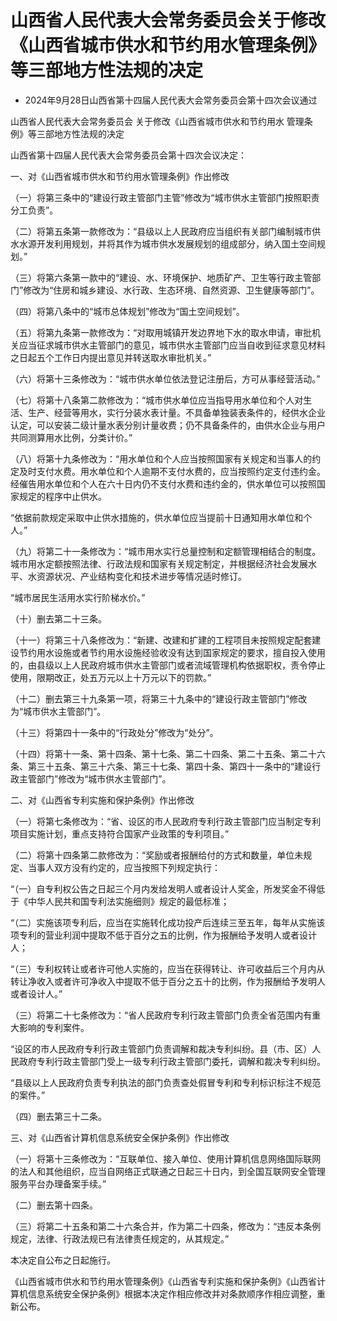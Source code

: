 # 山西省人民代表大会常务委员会关于修改《山西省城市供水和节约用水管理条例》等三部地方性法规的决定

- 2024年9月28日山西省第十四届人民代表大会常务委员会第十四次会议通过

<!-- INFO END -->

山西省人民代表大会常务委员会 关于修改《山西省城市供水和节约用水 管理条例》等三部地方性法规的决定

山西省第十四届人民代表大会常务委员会第十四次会议决定：

一、对《山西省城市供水和节约用水管理条例》作出修改

（一）将第三条中的“建设行政主管部门主管”修改为“城市供水主管部门按照职责分工负责”。

（二）将第五条第一款修改为：“县级以上人民政府应当组织有关部门编制城市供水水源开发利用规划，并将其作为城市供水发展规划的组成部分，纳入国土空间规划。”

（三）将第六条第一款中的“建设、水、环境保护、地质矿产、卫生等行政主管部门”修改为“住房和城乡建设、水行政、生态环境、自然资源、卫生健康等部门”。

（四）将第八条中的“城市总体规划”修改为“国土空间规划”。

（五）将第九条第一款修改为：“对取用城镇开发边界地下水的取水申请，审批机关应当征求城市供水主管部门的意见，城市供水主管部门应当自收到征求意见材料之日起五个工作日内提出意见并转送取水审批机关。”

（六）将第十三条修改为：“城市供水单位依法登记注册后，方可从事经营活动。”

（七）将第十八条第二款修改为：“城市供水单位应当指导用水单位和个人对生活、生产、经营等用水，实行分装水表计量。不具备单独装表条件的，经供水企业认定，可以安装二级计量水表分别计量收费；仍不具备条件的，由供水企业与用户共同测算用水比例，分类计价。”

（八）将第十九条修改为：“用水单位和个人应当按照国家有关规定和当事人的约定及时支付水费。用水单位和个人逾期不支付水费的，应当按照约定支付违约金。经催告用水单位和个人在六十日内仍不支付水费和违约金的，供水单位可以按照国家规定的程序中止供水。

“依据前款规定采取中止供水措施的，供水单位应当提前十日通知用水单位和个人。”

（九）将第二十一条修改为：“城市用水实行总量控制和定额管理相结合的制度。城市用水定额按照法律、行政法规和国家有关规定制定，并根据经济社会发展水平、水资源状况、产业结构变化和技术进步等情况适时修订。

“城市居民生活用水实行阶梯水价。”

（十）删去第二十三条。

（十一）将第三十八条修改为：“新建、改建和扩建的工程项目未按照规定配套建设节约用水设施或者节约用水设施经验收没有达到国家规定的要求，擅自投入使用的，由县级以上人民政府城市供水主管部门或者流域管理机构依据职权，责令停止使用，限期改正，处五万元以上十万元以下的罚款。”

（十二）删去第三十九条第一项，将第三十九条中的“建设行政主管部门”修改为“城市供水主管部门”。

（十三）将第四十一条中的“行政处分”修改为“处分”。

（十四）将第十一条、第十四条、第十七条、第二十四条、第二十五条、第二十六条、第三十五条、第三十六条、第三十七条、第四十条、第四十一条中的“建设行政主管部门”修改为“城市供水主管部门”。

二、对《山西省专利实施和保护条例》作出修改

（一）将第七条修改为：“省、设区的市人民政府专利行政主管部门应当制定专利项目实施计划，重点支持符合国家产业政策的专利项目。”

（二）将第十四条第二款修改为：“奖励或者报酬给付的方式和数量，单位未规定、当事人双方没有约定的，应当按照下列规定执行：

“（一）自专利权公告之日起三个月内发给发明人或者设计人奖金，所发奖金不得低于《中华人民共和国专利法实施细则》规定的最低标准；

“（二）实施该项专利后，应当在实施转化成功投产后连续三至五年，每年从实施该项专利的营业利润中提取不低于百分之五的比例，作为报酬给予发明人或者设计人；

“（三）专利权转让或者许可他人实施的，应当在获得转让、许可收益后三个月内从转让净收入或者许可净收入中提取不低于百分之五十的比例，作为报酬给予发明人或者设计人。”

（三）将第二十七条修改为：“省人民政府专利行政主管部门负责全省范围内有重大影响的专利案件。

“设区的市人民政府专利行政主管部门负责调解和裁决专利纠纷。县（市、区）人民政府专利行政主管部门受上一级专利行政主管部门委托，调解和裁决专利纠纷。

“县级以上人民政府负责专利执法的部门负责查处假冒专利和专利标识标注不规范的案件。”

（四）删去第三十二条。

三、对《山西省计算机信息系统安全保护条例》作出修改

（一）将第十三条修改为：“互联单位、接入单位、使用计算机信息网络国际联网的法人和其他组织，应当自网络正式联通之日起三十日内，到全国互联网安全管理服务平台办理备案手续。”

（二）删去第十四条。

（三）将第二十五条和第二十六条合并，作为第二十四条，修改为：“违反本条例规定，法律、行政法规已有法律责任规定的，从其规定。”

本决定自公布之日起施行。

《山西省城市供水和节约用水管理条例》《山西省专利实施和保护条例》《山西省计算机信息系统安全保护条例》根据本决定作相应修改并对条款顺序作相应调整，重新公布。

